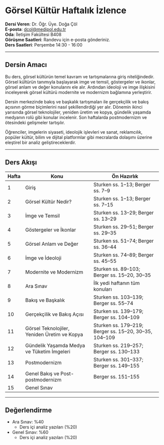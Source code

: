 
# **Görsel Kültür Haftalık İzlence**

**Dersi Veren**: Dr. Öğr. Üye. Doğa Çöl  
**E-posta**: dcol@medipol.edu.tr  
**Oda**: İletişim Fakültesi B408  
**Görüşme Saatleri**: Randevu için e-posta gönderiniz.  
**Ders Saatleri**: Perşembe 14:30 - 16:00

---

## Dersin Amacı
Bu ders, görsel kültürün temel kavram ve tartışmalarına giriş niteliğindedir. Görsel kültürün tanımıyla başlayarak imge ve temsil, göstergeler ve ikonlar, görsel anlam ve değer konularını ele alır. Ardından ideoloji ve imge ilişkisini inceleyerek görsel kültürü modernite ve modernizm bağlamına yerleştirir.  

Dersin merkezinde bakış ve başkalık tartışmaları ile gerçekçilik ve bakış açısının görme biçimlerini nasıl şekillendirdiği yer alır. Dönemin ikinci yarısında görsel teknolojiler, yeniden üretim ve kopya, gündelik yaşamda medyanın rolü gibi konular incelenir. Son haftalarda postmodernizm ve ötesindeki gelişmeler tartışılır.  

Öğrenciler, imgelerin siyaseti, ideolojik işlevleri ve sanat, reklamcılık, popüler kültür, bilim ve dijital platformlar gibi mecralarda dolaşımı üzerine eleştirel bir analiz geliştireceklerdir.


---

## Ders Akışı

| Hafta | Konu | Ön Hazırlık |
|-------|------|-------------|
| 1 | Giriş | Sturken ss. 1–13; Berger ss. 7–9 |
| 2 | Görsel Kültür Nedir? | Sturken ss. 1–13; Berger ss. 7–15 |
| 3 | İmge ve Temsil | Sturken ss. 13–29; Berger ss. 13–29 |
| 4 | Göstergeler ve İkonlar | Sturken ss. 29–51; Berger ss. 29–35 |
| 5 | Görsel Anlam ve Değer | Sturken ss. 51–74; Berger ss. 36–44 |
| 6 | İmge ve İdeoloji | Sturken ss. 74–89; Berger ss. 45–55 |
| 7 | Modernite ve Modernizm | Sturken ss. 89–103; Berger ss. 15–20, 30–35 |
| 8 | Ara Sınav | İlk yedi haftanın tüm konuları |
| 9 | Bakış ve Başkalık | Sturken ss. 103–139; Berger ss. 55–74 |
| 10 | Gerçekçilik ve Bakış Açısı | Sturken ss. 139–179; Berger ss. 104–109 |
| 11 | Görsel Teknolojiler, Yeniden Üretim ve Kopya | Sturken ss. 179–219; Berger ss. 15–20, 30–35, 104–109 |
| 12 | Gündelik Yaşamda Medya ve Tüketim İmgeleri | Sturken ss. 219–257; Berger ss. 130–133 |
| 13 | Postmodernizm | Sturken ss. 301–337; Berger ss. 149–155 |
| 14 | Genel Bakış ve Post-postmodernizm | Berger ss. 151–155 |
| 15 | Genel Sınav | |

---

## Değerlendirme  
- Ara Sınav: %40   
	- Ders içi analiz yazıları (%20)
- Genel Sınav: %60  
	- Ders içi analiz yazıları (%20)